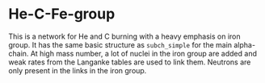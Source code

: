 # He-C-Fe-group

This is a network for He and C burning with a heavy emphasis on iron
group.  It has the same basic structure as ``subch_simple`` for the
main alpha-chain.  At high mass number, a lot of nuclei in the iron
group are added and weak rates from the Langanke tables are used to
link them.  Neutrons are only present in the links in the iron group.

